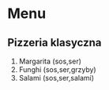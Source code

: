 # Menu
## Pizzeria klasyczna
1. Margarita (sos,ser)
2. Funghi (sos,ser,grzyby)
3. Salami (sos,ser,salami)
